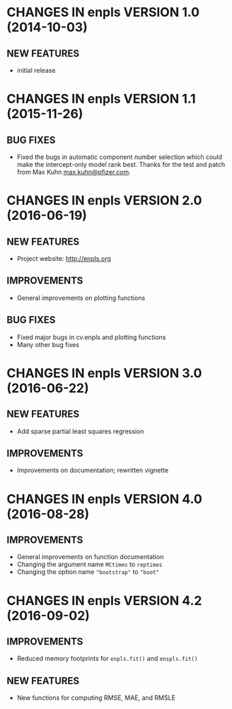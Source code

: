 # CHANGES IN enpls VERSION 1.0 (2014-10-03)

## NEW FEATURES

* initial release

# CHANGES IN enpls VERSION 1.1 (2015-11-26)

##  BUG FIXES

* Fixed the bugs in automatic component number selection which could make
the intercept-only model rank best. Thanks for the test and patch from
Max Kuhn <max.kuhn@pfizer.com>.

# CHANGES IN enpls VERSION 2.0 (2016-06-19)

## NEW FEATURES

* Project website: http://enpls.org

## IMPROVEMENTS

* General improvements on plotting functions

## BUG FIXES

* Fixed major bugs in cv.enpls and plotting functions
* Many other bug fixes

# CHANGES IN enpls VERSION 3.0 (2016-06-22)

## NEW FEATURES

* Add sparse partial least squares regression

## IMPROVEMENTS

* Improvements on documentation; rewritten vignette

# CHANGES IN enpls VERSION 4.0 (2016-08-28)

## IMPROVEMENTS

* General improvements on function documentation
* Changing the argument name `MCtimes` to `reptimes`
* Changing the option name `"bootstrap"` to `"boot"`

# CHANGES IN enpls VERSION 4.2 (2016-09-02)

## IMPROVEMENTS

* Reduced memory footprints for `enpls.fit()` and `enspls.fit()`

## NEW FEATURES

* New functions for computing RMSE, MAE, and RMSLE
